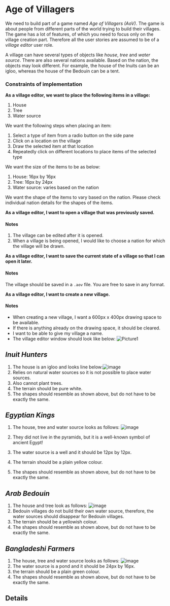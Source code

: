 # Age of Villagers 

We need to build part of a game named _Age of Villagers (AoV)_. The game is about people from different parts of the world trying to build their villages. The game has a lot of features, of which you need to focus only on the village creation part. Therefore all the user stories are assumed to be of a _village editor_ user role.

A village can have several types of objects like _house_, _tree_ and _water source_. There are also several nations available. Based on the nation, the objects may look different. For example, the house of the Inuits can be an igloo, whereas the house of the Bedouin can be a tent.


### Constraints of implementation
**As a village editor, we want to place the following items in a village:**
1. House
2. Tree
3. Water source

We want the following steps when placing an item:
1. Select a type of item from a radio button on the side pane
2. Click on a location on the village
3. Draw the selected item at that location
4. Repeatedly click on different locations to place items of the selected type

We want the size of the items to be as below:
1. House: 16px by 16px
2. Tree: 16px by 24px
3. Water source: varies based on the nation

We want the shape of the items to vary based on the nation. Please check individual nation details for the shapes of the items.

**As a village editor, I want to open a village that was previously saved.**

#### Notes
1. The village can be edited after it is opened.
2. When a village is being opened, I would like to choose a nation for which the village will be drawn.

**As a village editor, I want to save the current state of a village so that I can open it later.**

#### Notes
The village should be saved in a `.aov` file. You are free to save in any format.

**As a village editor, I want to create a new village.**

#### Notes
* When creating a new village,  I want a 600px x 400px drawing space to be available.
* If there is anything already on the drawing space, it should be cleared.
* I want to be able to give my village a name.
* The village editor window should look like below: 
![Picture1](https://user-images.githubusercontent.com/1958088/88481975-49d9de80-cf80-11ea-8c36-064f670fd2bd.png)


## _Inuit Hunters_
1. The house is an igloo and looks line below:![image](https://user-images.githubusercontent.com/1958088/87903150-2644fe80-ca7d-11ea-9841-16695cfcb8d5.png)
2. Relies on natural water sources so it is not possible to place water sources.
3. Also cannot plant trees.
4. The terrain should be pure white.
5. The shapes should resemble as shown above, but do not have to be exactly the same.


## _Egyptian Kings_
1. The house, tree and water source looks as follows:
![image](https://user-images.githubusercontent.com/1958088/87902813-622b9400-ca7c-11ea-8c3e-93268dd4c3f7.png)

2. They did not live in the pyramids, but it is a well-known symbol of ancient Egypt!
3. The water source is a well and it should be 12px by 12px.
4. The terrain should be a plain yellow colour.
5. The shapes should resemble as shown above, but do not have to be exactly the same.


## _Arab Bedouin_
1. The house and tree look as follows:
![image](https://user-images.githubusercontent.com/1958088/87860849-99a61d80-c962-11ea-8384-cf16b7d92dce.png)
2. Bedouin villages do not build their own water source, therefore, the water sources should disappear for Bedouin villages.
3. The terrain should be a yellowish colour.
4. The shapes should resemble as shown above, but do not have to be exactly the same.


## _Bangladeshi Farmers_
1. The house, tree and water source looks as follows:
![image](https://user-images.githubusercontent.com/1958088/87860624-ab86c100-c960-11ea-857d-9d2efeb92cd4.png)
2. The water source is a pond and it should be 24px by 16px.
3. the terrain should be a plain green colour.
4. The shapes should resemble as shown above, but do not have to be exactly the same.

## Details



